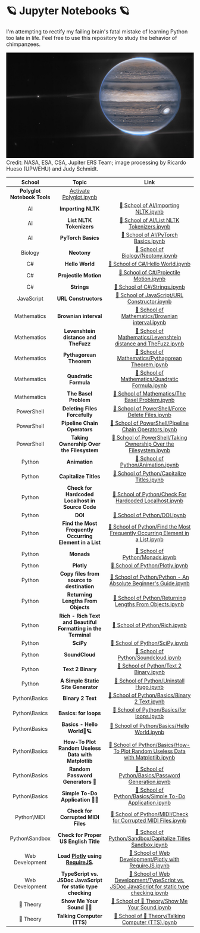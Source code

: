 # 🪐 Jupyter Notebooks 🪐

I'm attempting to rectify my failing brain's fatal mistake of learning Python too late in life. Feel free to use this repository to study the behavior of chimpanzees.

![Jupiter, in all its glory.](https://github.com/ka-de/notebooks/raw/main/Data/jupiter.jpg)
Credit: NASA, ESA, CSA, Jupiter ERS Team; image processing by Ricardo Hueso (UPV/EHU) and Judy Schmidt.

School | Topic | Link
:---:|:---:|:---:
 | **Polyglot Notebook Tools** | [Activate Polyglot.ipynb](https://github.com/ka-de/notebooks/blob/main/Activate%20Polyglot.ipynb)
AI | **Importing NLTK** | [🦎 School of AI/Importing NLTK.ipynb](https://github.com/ka-de/notebooks/blob/main/🦎%20School%20of%20AI/Importing%20NLTK.ipynb)
AI | **List NLTK Tokenizers** | [🦎 School of AI/List NLTK Tokenizers.ipynb](https://github.com/ka-de/notebooks/blob/main/🦎%20School%20of%20AI/List%20NLTK%20Tokenizers.ipynb)
AI | **PyTorch Basics** | [🦎 School of AI/PyTorch Basics.ipynb](https://github.com/ka-de/notebooks/blob/main/🦎%20School%20of%20AI/PyTorch%20Basics.ipynb)
Biology | **Neotony** | [🦎 School of Biology/Neotony.ipynb](https://github.com/ka-de/notebooks/blob/main/🦎%20School%20of%20Biology/Neotony.ipynb)
C# | **Hello World** | [🦎 School of C#/Hello World.ipynb](https://github.com/ka-de/notebooks/blob/main/🦎%20School%20of%20C#/Hello%20World.ipynb)
C# | **Projectile Motion** | [🦎 School of C#/Projectile Motion.ipynb](https://github.com/ka-de/notebooks/blob/main/🦎%20School%20of%20C#/Projectile%20Motion.ipynb)
C# | **Strings** | [🦎 School of C#/Strings.ipynb](https://github.com/ka-de/notebooks/blob/main/🦎%20School%20of%20C#/Strings.ipynb)
JavaScript | **URL Constructors** | [🦎 School of JavaScript/URL Constructor.ipynb](https://github.com/ka-de/notebooks/blob/main/🦎%20School%20of%20JavaScript/URL%20Constructor.ipynb)
Mathematics | **Brownian interval** | [🦎 School of Mathematics/Brownian interval.ipynb](https://github.com/ka-de/notebooks/blob/main/🦎%20School%20of%20Mathematics/Brownian%20interval.ipynb)
Mathematics | **Levenshtein distance and TheFuzz** | [🦎 School of Mathematics/Levenshtein distance and TheFuzz.ipynb](https://github.com/ka-de/notebooks/blob/main/🦎%20School%20of%20Mathematics/Levenshtein%20distance%20and%20TheFuzz.ipynb)
Mathematics | **Pythagorean Theorem** | [🦎 School of Mathematics/Pythagorean Theorem.ipynb](https://github.com/ka-de/notebooks/blob/main/🦎%20School%20of%20Mathematics/Pythagorean%20Theorem.ipynb)
Mathematics | **Quadratic Formula** | [🦎 School of Mathematics/Quadratic Formula.ipynb](https://github.com/ka-de/notebooks/blob/main/🦎%20School%20of%20Mathematics/Quadratic%20Formula.ipynb)
Mathematics | **The Basel Problem** | [🦎 School of Mathematics/The Basel Problem.ipynb](https://github.com/ka-de/notebooks/blob/main/🦎%20School%20of%20Mathematics/The%20Basel%20Problem.ipynb)
PowerShell | **Deleting Files Forcefully** | [🦎 School of PowerShell/Force Delete Files.ipynb](https://github.com/ka-de/notebooks/blob/main/🦎%20School%20of%20PowerShell/Force%20Delete%20Files.ipynb)
PowerShell | **Pipeline Chain Operators** | [🦎 School of PowerShell/Pipeline Chain Operators.ipynb](https://github.com/ka-de/notebooks/blob/main/🦎%20School%20of%20PowerShell/Pipeline%20Chain%20Operators.ipynb)
PowerShell | **Taking Ownership Over the Filesystem** | [🦎 School of PowerShell/Taking Ownership Over the Filesystem.ipynb](https://github.com/ka-de/notebooks/blob/main/🦎%20School%20of%20PowerShell/Taking%20Ownership%20Over%20the%20Filesystem.ipynb)
Python | **Animation** | [🦎 School of Python/Animation.ipynb](https://github.com/ka-de/notebooks/blob/main/🦎%20School%20of%20Python/Animation.ipynb)
Python | **Capitalize Titles** | [🦎 School of Python/Capitalize Titles.ipynb](https://github.com/ka-de/notebooks/blob/main/🦎%20School%20of%20Python/Capitalize%20Titles.ipynb)
Python | **Check for Hardcoded Localhost in Source Code** | [🦎 School of Python/Check For Hardcoded Localhost.ipynb](https://github.com/ka-de/notebooks/blob/main/🦎%20School%20of%20Python/Check%20For%20Hardcoded%20Localhost.ipynb)
Python | **DOI** | [🦎 School of Python/DOI.ipynb](https://github.com/ka-de/notebooks/blob/main/🦎%20School%20of%20Python/DOI.ipynb)
Python | **Find the Most Frequently Occurring Element in a List** | [🦎 School of Python/Find the Most Frequently Occurring Element in a List.ipynb](https://github.com/ka-de/notebooks/blob/main/🦎%20School%20of%20Python/Find%20the%20Most%20Frequently%20Occurring%20Element%20in%20a%20List.ipynb)
Python | **Monads** | [🦎 School of Python/Monads.ipynb](https://github.com/ka-de/notebooks/blob/main/🦎%20School%20of%20Python/Monads.ipynb)
Python | **Plotly** | [🦎 School of Python/Plotly.ipynb](https://github.com/ka-de/notebooks/blob/main/🦎%20School%20of%20Python/Plotly.ipynb)
Python | **Copy files from source to destination** | [🦎 School of Python/Python - An Absolute Beginner's Guide.ipynb](https://github.com/ka-de/notebooks/blob/main/🦎%20School%20of%20Python/Python%20-%20An%20Absolute%20Beginner's%20Guide.ipynb)
Python | **Returning Lengths From Objects** | [🦎 School of Python/Returning Lengths From Objects.ipynb](https://github.com/ka-de/notebooks/blob/main/🦎%20School%20of%20Python/Returning%20Lengths%20From%20Objects.ipynb)
Python | **Rich - Rich Text and Beautiful Formatting in the Terminal** | [🦎 School of Python/Rich.ipynb](https://github.com/ka-de/notebooks/blob/main/🦎%20School%20of%20Python/Rich.ipynb)
Python | **SciPy** | [🦎 School of Python/SciPy.ipynb](https://github.com/ka-de/notebooks/blob/main/🦎%20School%20of%20Python/SciPy.ipynb)
Python | **SoundCloud** | [🦎 School of Python/Soundcloud.ipynb](https://github.com/ka-de/notebooks/blob/main/🦎%20School%20of%20Python/Soundcloud.ipynb)
Python | **Text 2 Binary** | [🦎 School of Python/Text 2 Binary.ipynb](https://github.com/ka-de/notebooks/blob/main/🦎%20School%20of%20Python/Text%202%20Binary.ipynb)
Python | **A Simple Static Site Generator** | [🦎 School of Python/Uninstall Hugo.ipynb](https://github.com/ka-de/notebooks/blob/main/🦎%20School%20of%20Python/Uninstall%20Hugo.ipynb)
Python\Basics | **Binary 2 Text** | [🦎 School of Python/Basics/Binary 2 Text.ipynb](https://github.com/ka-de/notebooks/blob/main/🦎%20School%20of%20Python/Basics/Binary%202%20Text.ipynb)
Python\Basics | **Basics: for loops** | [🦎 School of Python/Basics/for loops.ipynb](https://github.com/ka-de/notebooks/blob/main/🦎%20School%20of%20Python/Basics/for%20loops.ipynb)
Python\Basics | **Basics - Hello World👋🪐** | [🦎 School of Python/Basics/Hello World.ipynb](https://github.com/ka-de/notebooks/blob/main/🦎%20School%20of%20Python/Basics/Hello%20World.ipynb)
Python\Basics | **How-To Plot Random Useless Data with Matplotlib** | [🦎 School of Python/Basics/How-To Plot Random Useless Data with Matplotlib.ipynb](https://github.com/ka-de/notebooks/blob/main/🦎%20School%20of%20Python/Basics/How-To%20Plot%20Random%20Useless%20Data%20with%20Matplotlib.ipynb)
Python\Basics | **Random Password Generators 🔑** | [🦎 School of Python/Basics/Password Generation.ipynb](https://github.com/ka-de/notebooks/blob/main/🦎%20School%20of%20Python/Basics/Password%20Generation.ipynb)
Python\Basics | **Simple To-Do Application 📖⏰** | [🦎 School of Python/Basics/Simple To-Do Application.ipynb](https://github.com/ka-de/notebooks/blob/main/🦎%20School%20of%20Python/Basics/Simple%20To-Do%20Application.ipynb)
Python\MIDI | **Check for Corrupted MIDI Files** | [🦎 School of Python/MIDI/Check for Corrupted MIDI Files.ipynb](https://github.com/ka-de/notebooks/blob/main/🦎%20School%20of%20Python/MIDI/Check%20for%20Corrupted%20MIDI%20Files.ipynb)
Python\Sandbox | **Check for Proper US English Title** | [🦎 School of Python/Sandbox/Capitalize Titles Sandbox.ipynb](https://github.com/ka-de/notebooks/blob/main/🦎%20School%20of%20Python/Sandbox/Capitalize%20Titles%20Sandbox.ipynb)
Web Development | **Load [Plotly](https://plotly.com/javascript/) using [RequireJS](https://requirejs.org/).** | [🦎 School of Web Development/Plotly with RequireJS.ipynb](https://github.com/ka-de/notebooks/blob/main/🦎%20School%20of%20Web%20Development/Plotly%20with%20RequireJS.ipynb)
Web Development | **TypeScript vs. JSDoc JavaScript for static type checking** | [🦎 School of Web Development/TypeScript vs. JSDoc JavaScript for static type checking.ipynb](https://github.com/ka-de/notebooks/blob/main/🦎%20School%20of%20Web%20Development/TypeScript%20vs.%20JSDoc%20JavaScript%20for%20static%20type%20checking.ipynb)
🎵 Theory | **Show Me Your Sound 🎵👀** | [🦎 School of 🎵 Theory/Show Me Your Sound.ipynb](https://github.com/ka-de/notebooks/blob/main/🦎%20School%20of%20🎵%20Theory/Show%20Me%20Your%20Sound.ipynb)
🎵 Theory | **Talking Computer (TTS)** | [🦎 School of 🎵 Theory/Talking Computer (TTS).ipynb](https://github.com/ka-de/notebooks/blob/main/🦎%20School%20of%20🎵%20Theory/Talking%20Computer%20(TTS).ipynb)

